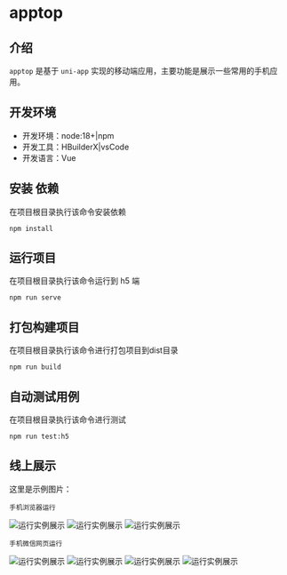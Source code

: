 # apptop

## 介绍

`apptop` 是基于 `uni-app` 实现的移动端应用，主要功能是展示一些常用的手机应用。

## 开发环境
- 开发环境：node:18+|npm
- 开发工具：HBuilderX|vsCode
- 开发语言：Vue


## 安装 依赖

在项目根目录执行该命令安装依赖
```
npm install
```
## 运行项目

在项目根目录执行该命令运行到 h5 端
```
npm run serve
```
## 打包构建项目

在项目根目录执行该命令进行打包项目到dist目录
```
npm run build
```


## 自动测试用例

在项目根目录执行该命令进行测试
```
npm run test:h5
```
## 线上展示

这里是示例图片：

```
手机浏览器运行
```
![运行实例展示](assets/img/1.jpg "")
![运行实例展示](assets/img/2.jpg "")
![运行实例展示](assets/img/3.jpg "")


```
手机微信网页运行
```
![运行实例展示](assets/img/4.jpg "")
![运行实例展示](assets/img/5.jpg "")
![运行实例展示](assets/img/6.jpg "")
![运行实例展示](assets/img/7.jpg "")

